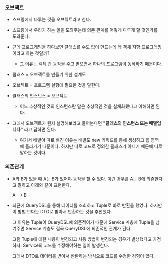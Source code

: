 ### 오브젝트

- 스프링에서 다루는 것을 오브젝트라고 한다.

- 스프링에서 우리가 하는 일을 도와주는데 의존 관계를 어떻게 다루게 할 것인가를 도와준다.

- 근데 프로그래밍을 하다보면 클래스를 수도 없이 만드는데 왜 객체 지향 프로그래밍이라고 하는 것일까?

  - 그 이유는 객체 간 동작을 주고 받으면서 하나의 프로그램이 동작하기 때문이다.

- 클래스 = 오브젝트를 만들기 위한 설계도
- 오브젝트 = 프로그램 실행에 필요한 것을 말한다.

- 클래스의 인스턴스 = 오브젝트

  - 어느 추상적인 것의 인스턴스란 말은 추상적인 것을 실체화했다고 이해하면 된다.

- 그래서 오브젝트가 뭔지 설명해보라고 물어본다면 **"클래스의 인스턴스 또는 배열입니다"** 라고 답하면 된다.
  - 여기서 배열이 따로 빠진 이유는 배열도 new 키워드를 통해 생성하고 힙 영역에 올라가기 때문이다. 하지만 따로 코드로 정의한 클래스가 아니기 때문에 따로 말하는 것이다.

### 의존관계

- A와 B가 있을 때 A는 B가 있어야 동작을 할 수 있다. 이런 경우를 A는 B에 의존한다고 말하고 아래와 같이 표현한다.

  A --> B

- 최근에 QueryDSL을 통해 데이터를 조회하고 Tuple로 바로 반환을 했었다. 하지만 이 방법 보다는 DTO로 받아서 반환하는 것을 추천했다.

  그 이유는 Tuple이 QueryDSL에 의존적이기 때문에 Service 계층에 Tuple을 넘겨주면 Service 계층도 결국 QueryDSL에 의존적인 관계가 된다.

  그럼 Tuple에 대한 내용이 변경되고 사용 방법이 변경되는 경우가 발생했다고 가정하자. Service의 코드를 수정해야하는 일이 발생한다.

  그래서 DTO로 데이터를 받아서 반환하는 방식으로 코드를 수정한 경험이 있다.
